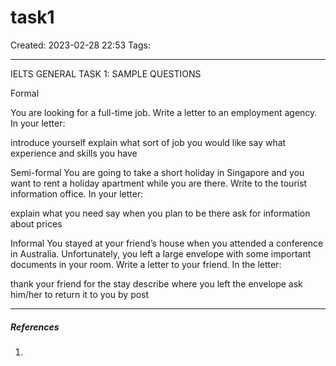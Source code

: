 # task1
Created: 2023-02-28 22:53
Tags: 
____

IELTS GENERAL TASK 1: SAMPLE QUESTIONS

Formal

You are looking for a full-time job. Write a letter to an employment agency. In your letter:

introduce yourself
explain what sort of job you would like
say what experience and skills you have


Semi-formal
You are going to take a short holiday in Singapore and you want to rent a holiday apartment while you are there. Write to the tourist information office. In your letter:

explain what you need
say when you plan to be there
ask for information about prices


Informal
You stayed at your friend’s house when you attended a conference in Australia. Unfortunately, you left a large envelope with some important documents in your room. Write a letter to your friend. In the letter:

thank your friend for the stay
describe where you left the envelope
ask him/her to return it to you by post


_____
##### References
1.

